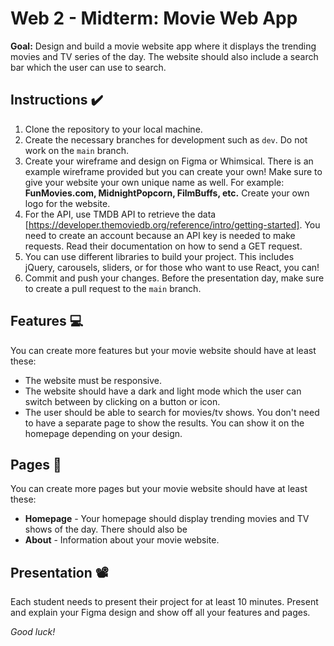 # Web 2 - Midterm: Movie Web App

**Goal:** Design and build a movie website app where it displays the trending movies and TV series of the day. The website should also include a search bar which the user can use to search.

## Instructions ✔️

1. Clone the repository to your local machine.
2. Create the necessary branches for development such as `dev`. Do not work on the `main` branch.
3. Create your wireframe and design on Figma or Whimsical. There is an example wireframe provided but you can create your own! Make sure to give your website your own unique name as well. For example: **FunMovies.com, MidnightPopcorn, FilmBuffs, etc.** Create your own logo for the website.
4. For the API, use TMDB API to retrieve the data [https://developer.themoviedb.org/reference/intro/getting-started]. You need to create an account because an API key is needed to make requests. Read their documentation on how to send a GET request.
5. You can use different libraries to build your project. This includes jQuery, carousels, sliders, or for those who want to use React, you can!
6. Commit and push your changes. Before the presentation day, make sure to create a pull request to the `main` branch.

## Features 💻

You can create more features but your movie website should have at least these:

- The website must be responsive.
- The website should have a dark and light mode which the user can switch between by clicking on a button or icon.
- The user should be able to search for movies/tv shows. You don't need to have a separate page to show the results. You can show it on the homepage depending on your design.

## Pages 📄

You can create more pages but your movie website should have at least these:

- **Homepage** - Your homepage should display trending movies and TV shows of the day. There should also be
- **About** - Information about your movie website.

## Presentation 📽️

Each student needs to present their project for at least 10 minutes. Present and explain your Figma design and show off all your features and pages.

*Good luck!*
